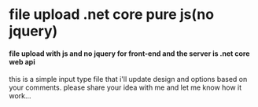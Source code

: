 # file upload .net core pure js(no jquery)
<h4>
file upload with js and no jquery for front-end and the server is .net core web api
</h4>

this is a simple input type file that i'll update design and options based on your comments.
please share your idea with me and let me know how it work...
